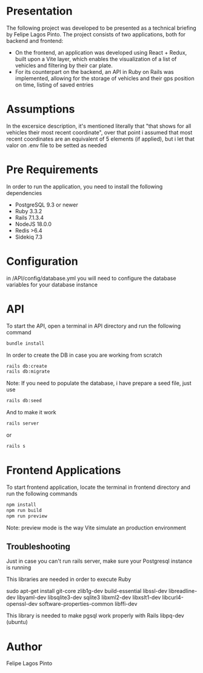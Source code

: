 # Presentation

The following project was developed to be presented as a technical briefing by Felipe Lagos Pinto.
The project consists of two applications, both for backend and frontend:
* On the frontend, an application was developed using React + Redux, built upon a Vite layer, which enables the visualization of a list of vehicles and filtering by their car plate.
* For its counterpart on the backend, an API in Ruby on Rails was implemented, allowing for the storage of vehicles and their gps position on time, listing of saved entries

# Assumptions

In the excersice description, it's mentioned literally that "that shows for all vehicles their most recent coordinate", over that point i assumed that most recent coordinates are an equivalent of 5 elements (if applied), but i let that valor on .env file to be setted as needed

# Pre Requirements

In order to run the application, you need to install the following dependencies

* PostgreSQL 9.3 or newer
* Ruby 3.3.2
* Rails 7.1.3.4
* NodeJS 18.0.0
* Redis >6.4
* Sidekiq 7.3
# Configuration

in /API/config/database.yml you will need to configure the database variables for your database instance

# API

To start the API, open a terminal in API directory and run the following command

```bash
bundle install
```

In order to create the DB in case you are working from scratch
```bash
rails db:create
rails db:migrate
```
Note: If you need to populate the database, i have prepare a seed file, just use 

```bash
rails db:seed 
```` 

And to make it work

```bash
rails server
```

or

```bash
rails s
```

# Frontend Applications

To start frontend application, locate the terminal in frontend directory and run the following commands

```bash
npm install
npm run build
npm run preview
```
Note: preview mode is the way Vite simulate an production environment

## Troubleshooting

Just in case you can't run rails server, make sure your Postgresql instance is running

This libraries are needed in order to execute Ruby

sudo apt-get install git-core zlib1g-dev build-essential libssl-dev libreadline-dev libyaml-dev libsqlite3-dev sqlite3 libxml2-dev libxslt1-dev libcurl4-openssl-dev software-properties-common libffi-dev

This library is needed to make pgsql work properly with Rails
libpq-dev (ubuntu)



# Author

Felipe Lagos Pinto


